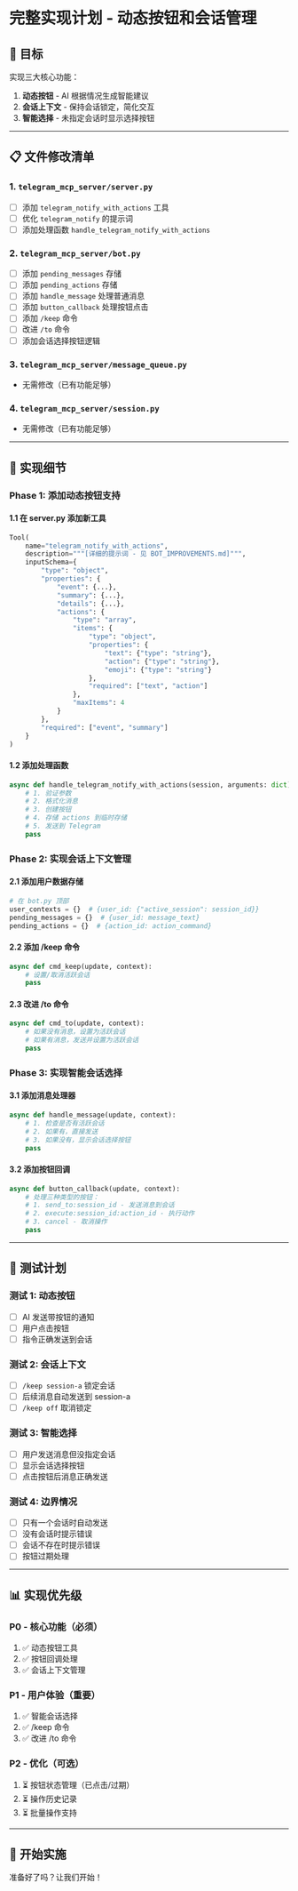 # 完整实现计划 - 动态按钮和会话管理

## 🎯 目标

实现三大核心功能：
1. **动态按钮** - AI 根据情况生成智能建议
2. **会话上下文** - 保持会话锁定，简化交互
3. **智能选择** - 未指定会话时显示选择按钮

---

## 📋 文件修改清单

### 1. `telegram_mcp_server/server.py`
- [ ] 添加 `telegram_notify_with_actions` 工具
- [ ] 优化 `telegram_notify` 的提示词
- [ ] 添加处理函数 `handle_telegram_notify_with_actions`

### 2. `telegram_mcp_server/bot.py`
- [ ] 添加 `pending_messages` 存储
- [ ] 添加 `pending_actions` 存储
- [ ] 添加 `handle_message` 处理普通消息
- [ ] 添加 `button_callback` 处理按钮点击
- [ ] 添加 `/keep` 命令
- [ ] 改进 `/to` 命令
- [ ] 添加会话选择按钮逻辑

### 3. `telegram_mcp_server/message_queue.py`
- 无需修改（已有功能足够）

### 4. `telegram_mcp_server/session.py`
- 无需修改（已有功能足够）

---

## 🔧 实现细节

### Phase 1: 添加动态按钮支持

#### 1.1 在 server.py 添加新工具

```python
Tool(
    name="telegram_notify_with_actions",
    description="""[详细的提示词 - 见 BOT_IMPROVEMENTS.md]""",
    inputSchema={
        "type": "object",
        "properties": {
            "event": {...},
            "summary": {...},
            "details": {...},
            "actions": {
                "type": "array",
                "items": {
                    "type": "object",
                    "properties": {
                        "text": {"type": "string"},
                        "action": {"type": "string"},
                        "emoji": {"type": "string"}
                    },
                    "required": ["text", "action"]
                },
                "maxItems": 4
            }
        },
        "required": ["event", "summary"]
    }
)
```

#### 1.2 添加处理函数

```python
async def handle_telegram_notify_with_actions(session, arguments: dict):
    # 1. 验证参数
    # 2. 格式化消息
    # 3. 创建按钮
    # 4. 存储 actions 到临时存储
    # 5. 发送到 Telegram
    pass
```

### Phase 2: 实现会话上下文管理

#### 2.1 添加用户数据存储

```python
# 在 bot.py 顶部
user_contexts = {}  # {user_id: {"active_session": session_id}}
pending_messages = {}  # {user_id: message_text}
pending_actions = {}  # {action_id: action_command}
```

#### 2.2 添加 /keep 命令

```python
async def cmd_keep(update, context):
    # 设置/取消活跃会话
    pass
```

#### 2.3 改进 /to 命令

```python
async def cmd_to(update, context):
    # 如果没有消息，设置为活跃会话
    # 如果有消息，发送并设置为活跃会话
    pass
```

### Phase 3: 实现智能会话选择

#### 3.1 添加消息处理器

```python
async def handle_message(update, context):
    # 1. 检查是否有活跃会话
    # 2. 如果有，直接发送
    # 3. 如果没有，显示会话选择按钮
    pass
```

#### 3.2 添加按钮回调

```python
async def button_callback(update, context):
    # 处理三种类型的按钮：
    # 1. send_to:session_id - 发送消息到会话
    # 2. execute:session_id:action_id - 执行动作
    # 3. cancel - 取消操作
    pass
```

---

## 🧪 测试计划

### 测试 1: 动态按钮
- [ ] AI 发送带按钮的通知
- [ ] 用户点击按钮
- [ ] 指令正确发送到会话

### 测试 2: 会话上下文
- [ ] `/keep session-a` 锁定会话
- [ ] 后续消息自动发送到 session-a
- [ ] `/keep off` 取消锁定

### 测试 3: 智能选择
- [ ] 用户发送消息但没指定会话
- [ ] 显示会话选择按钮
- [ ] 点击按钮后消息正确发送

### 测试 4: 边界情况
- [ ] 只有一个会话时自动发送
- [ ] 没有会话时提示错误
- [ ] 会话不存在时提示错误
- [ ] 按钮过期处理

---

## 📊 实现优先级

### P0 - 核心功能（必须）
1. ✅ 动态按钮工具
2. ✅ 按钮回调处理
3. ✅ 会话上下文管理

### P1 - 用户体验（重要）
1. ✅ 智能会话选择
2. ✅ /keep 命令
3. ✅ 改进 /to 命令

### P2 - 优化（可选）
1. ⏳ 按钮状态管理（已点击/过期）
2. ⏳ 操作历史记录
3. ⏳ 批量操作支持

---

## 🚀 开始实施

准备好了吗？让我们开始！
